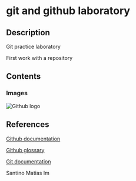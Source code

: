 # git and github laboratory

## Description

Git practice laboratory

First work with a repository

## Contents

### Images

![Github logo](https://upload.wikimedia.org/wikipedia/commons/thumb/c/c2/GitHub_Invertocat_Logo.svg/1200px-GitHub_Invertocat_Logo.svg.png)

## References
[Github documentation](https://docs.github.com/en)  

[Github glossary](https://docs.github.com/en/get-started/learning-about-github/github-glossary)  

[Git documentation](https://git-scm.com/doc)



Santino Matias Im
